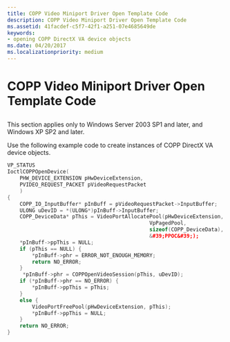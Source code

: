 ```yaml
---
title: COPP Video Miniport Driver Open Template Code
description: COPP Video Miniport Driver Open Template Code
ms.assetid: 41facdef-c5f7-42f1-a251-07e4685649de
keywords:
- opening COPP DirectX VA device objects
ms.date: 04/20/2017
ms.localizationpriority: medium
---
```


# COPP Video Miniport Driver Open Template Code


## <span id="ddk_copp_video_miniport_driver_open_template_code_gg"></span><span id="DDK_COPP_VIDEO_MINIPORT_DRIVER_OPEN_TEMPLATE_CODE_GG"></span>


This section applies only to Windows Server 2003 SP1 and later, and Windows XP SP2 and later.

Use the following example code to create instances of COPP DirectX VA device objects.

```cpp
VP_STATUS
IoctlCOPPOpenDevice(
    PHW_DEVICE_EXTENSION pHwDeviceExtension,
    PVIDEO_REQUEST_PACKET pVideoRequestPacket
    )
{
    COPP_IO_InputBuffer* pInBuff = pVideoRequestPacket->InputBuffer;
    ULONG uDevID = *(ULONG*)pInBuff->InputBuffer;
    COPP_DeviceData* pThis = VideoPortAllocatePool(pHwDeviceExtension,
                                              VpPagedPool,
                                              sizeof(COPP_DeviceData),
                                              &#39;PPOC&#39;);
    *pInBuff->ppThis = NULL;
    if (pThis == NULL) {
        *pInBuff->phr = ERROR_NOT_ENOUGH_MEMORY;
        return NO_ERROR;
    }
     *pInBuff->phr = COPPOpenVideoSession(pThis, uDevID);
    if (*pInBuff->phr == NO_ERROR) {
        *pInBuff->ppThis = pThis;
    }
    else {
        VideoPortFreePool(pHwDeviceExtension, pThis);
        *pInBuff->ppThis = NULL;
    }
    return NO_ERROR;
}
```

 

 





